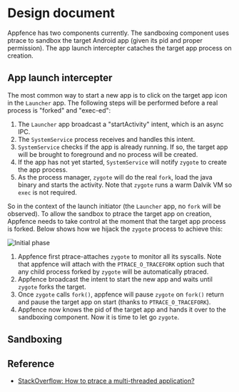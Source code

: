 Design document
===============

Appfence has two components currently. The sandboxing component uses ptrace to sandbox the target Android app (given its pid and proper permission). The app launch intercepter cataches the target app process on creation.

## App launch intercepter
The most common way to start a new app is to click on the target app icon in the `Launcher` app. The following steps will be performed before a real process is "forked" and "exec-ed":

1. The `Launcher` app broadcast a "startActivity" intent, which is an async IPC.
2. The `SystemService` process receives and handles this intent.
3. `SystemService` checks if the app is already running. If so, the target app will be brought to foreground and no process will be created.
4. If the app has not yet started, `SystemService` will notify `zygote` to create the app process.
5. As the process manager, `zygote` will do the real `fork`, load the java binary and starts the activity.
Note that `zygote` runs a warm Dalvik VM so `exec` is not required.

So in the context of the launch initiator (the `Launcher` app, no `fork` will be observed). To allow the sandbox to ptrace the target app on creation, Appfence needs to take control at the moment that the target app process is forked. Below shows how we hijack the `zygote` process to achieve this:

![][initial]

1. Appfence first ptrace-attaches `zygote` to monitor all its syscalls. Note that appfence will attach with the `PTRACE_O_TRACEFORK` option such that any child process forked by `zygote` will be automatically ptraced.
2. Appfence broadcast the intent to start the new app and waits until `zygote` forks the target. 
3. Once `zygote` calls `fork()`, appfence will pause `zygote` on `fork()` return and pause the target app on start (thanks to `PTRACE_O_TRACEFORK`).
4. Appfence now knows the pid of the target app and hands it over to the sandboxing component. Now it is time to let go `zygote`.

## Sandboxing

## Reference 
* [StackOverflow: How to ptrace a multi-threaded application?](http://stackoverflow.com/questions/5477976/how-to-ptrace-a-multi-threaded-application)

[initial]: initial.jpg "Initial phase"
